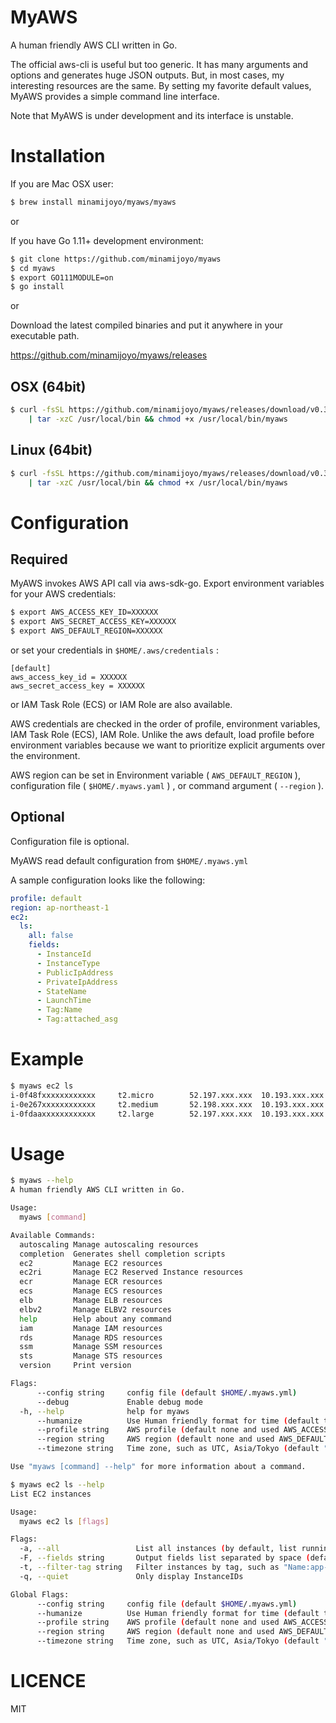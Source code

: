# MyAWS

A human friendly AWS CLI written in Go.

The official aws-cli is useful but too generic. It has many arguments and options and generates huge JSON outputs. But, in most cases, my interesting resources are the same. By setting my favorite default values, MyAWS provides a simple command line interface.

Note that MyAWS is under development and its interface is unstable.

# Installation

If you are Mac OSX user:

```bash
$ brew install minamijoyo/myaws/myaws
```

or

If you have Go 1.11+ development environment:

```bash
$ git clone https://github.com/minamijoyo/myaws
$ cd myaws
$ export GO111MODULE=on
$ go install
```

or

Download the latest compiled binaries and put it anywhere in your executable path.

https://github.com/minamijoyo/myaws/releases

## OSX (64bit)

```bash
$ curl -fsSL https://github.com/minamijoyo/myaws/releases/download/v0.3.8/myaws_v0.3.8_darwin_amd64.tar.gz \
    | tar -xzC /usr/local/bin && chmod +x /usr/local/bin/myaws
```

## Linux (64bit)

```bash
$ curl -fsSL https://github.com/minamijoyo/myaws/releases/download/v0.3.8/myaws_v0.3.8_linux_amd64.tar.gz \
    | tar -xzC /usr/local/bin && chmod +x /usr/local/bin/myaws
```

# Configuration
## Required
MyAWS invokes AWS API call via aws-sdk-go.
Export environment variables for your AWS credentials:

```bash
$ export AWS_ACCESS_KEY_ID=XXXXXX
$ export AWS_SECRET_ACCESS_KEY=XXXXXX
$ export AWS_DEFAULT_REGION=XXXXXX
```

or set your credentials in `$HOME/.aws/credentials` :

```
[default]
aws_access_key_id = XXXXXX
aws_secret_access_key = XXXXXX
```

or IAM Task Role (ECS) or IAM Role are also available.

AWS credentials are checked in the order of
profile, environment variables, IAM Task Role (ECS), IAM Role.
Unlike the aws default, load profile before environment variables
because we want to prioritize explicit arguments over the environment.

AWS region can be set in Environment variable ( `AWS_DEFAULT_REGION` ), configuration file ( `$HOME/.myaws.yaml` ) , or command argument ( `--region` ).

## Optional

Configuration file is optional.

MyAWS read default configuration from `$HOME/.myaws.yml`

A sample configuration looks like the following:

```yaml
profile: default
region: ap-northeast-1
ec2:
  ls:
    all: false
    fields:
      - InstanceId
      - InstanceType
      - PublicIpAddress
      - PrivateIpAddress
      - StateName
      - LaunchTime
      - Tag:Name
      - Tag:attached_asg
```

# Example

```bash
$ myaws ec2 ls
i-0f48fxxxxxxxxxxxx     t2.micro        52.197.xxx.xxx  10.193.xxx.xxx    running 1 minute ago    proxy
i-0e267xxxxxxxxxxxx     t2.medium       52.198.xxx.xxx  10.193.xxx.xxx    running 2 days ago      app
i-0fdaaxxxxxxxxxxxx     t2.large        52.197.xxx.xxx  10.193.xxx.xxx    running 1 month ago     batch
```

# Usage

```bash
$ myaws --help
A human friendly AWS CLI written in Go.

Usage:
  myaws [command]

Available Commands:
  autoscaling Manage autoscaling resources
  completion  Generates shell completion scripts
  ec2         Manage EC2 resources
  ec2ri       Manage EC2 Reserved Instance resources
  ecr         Manage ECR resources
  ecs         Manage ECS resources
  elb         Manage ELB resources
  elbv2       Manage ELBV2 resources
  help        Help about any command
  iam         Manage IAM resources
  rds         Manage RDS resources
  ssm         Manage SSM resources
  sts         Manage STS resources
  version     Print version

Flags:
      --config string     config file (default $HOME/.myaws.yml)
      --debug             Enable debug mode
  -h, --help              help for myaws
      --humanize          Use Human friendly format for time (default true)
      --profile string    AWS profile (default none and used AWS_ACCESS_KEY_ID/AWS_SECRET_ACCESS_KEY environment variables.)
      --region string     AWS region (default none and used AWS_DEFAULT_REGION environment variable.
      --timezone string   Time zone, such as UTC, Asia/Tokyo (default "Local")

Use "myaws [command] --help" for more information about a command.
```

```bash
$ myaws ec2 ls --help
List EC2 instances

Usage:
  myaws ec2 ls [flags]

Flags:
  -a, --all                 List all instances (by default, list running instances only)
  -F, --fields string       Output fields list separated by space (default "InstanceId InstanceType PublicIpAddress PrivateIpAddress AvailabilityZone StateName LaunchTime Tag:Name")
  -t, --filter-tag string   Filter instances by tag, such as "Name:app-production". The value of tag is assumed to be a partial match
  -q, --quiet               Only display InstanceIDs

Global Flags:
      --config string     config file (default $HOME/.myaws.yml)
      --humanize          Use Human friendly format for time (default true)
      --profile string    AWS profile (default none and used AWS_ACCESS_KEY_ID/AWS_SECRET_ACCESS_KEY environment variables.)
      --region string     AWS region (default none and used AWS_DEFAULT_REGION environment variable.
      --timezone string   Time zone, such as UTC, Asia/Tokyo (default "Local")
```

# LICENCE

MIT

